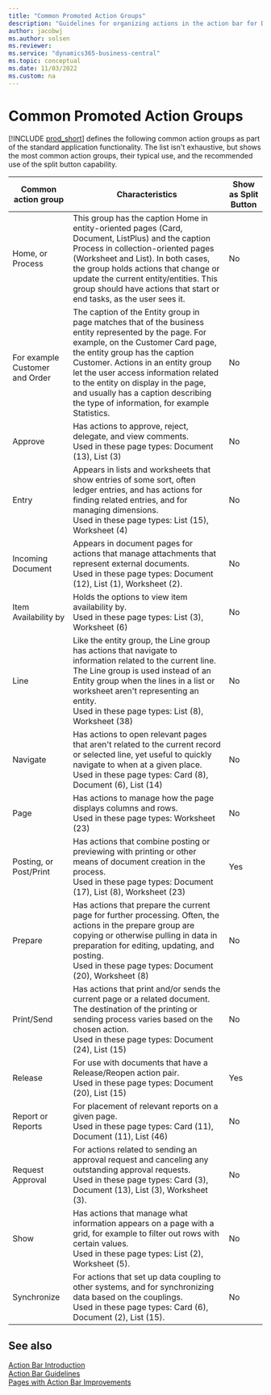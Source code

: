```yaml
---
title: "Common Promoted Action Groups"
description: "Guidelines for organizing actions in the action bar for Dynamics 365 Business Central"
author: jacobwj
ms.author: solsen
ms.reviewer: 
ms.service: "dynamics365-business-central"
ms.topic: conceptual
ms.date: 11/03/2022
ms.custom: na
---
```


# Common Promoted Action Groups

[!INCLUDE [prod_short](includes/prod_short.md)] defines the following common action groups as part of the standard application functionality. The list isn't exhaustive, but shows the most common action groups, their typical use, and the recommended use of the split button capability.  


| Common action group | Characteristics | Show as Split Button  |
|---------------------|-----------------|-----------------------|
|Home, or Process | This group has the caption Home in entity-oriented pages (Card, Document, ListPlus) and the caption Process in collection-oriented pages (Worksheet and List). In both cases, the group holds actions that change or update the current entity/entities. This group should have actions that start or end tasks, as the user sees it. | No |
|<Name of an entity> <br>For example Customer and Order | The caption of the Entity group in page matches that of the business entity represented by the page. For example, on the Customer Card page, the entity group has the caption Customer. Actions in an entity group let the user access information related to the entity on display in the page, and usually has a caption describing the type of information, for example Statistics.  | No | 
| Approve | Has actions to approve, reject, delegate, and view comments.<br> Used in these page types: Document (13), List (3) | No | 
| Entry  | Appears in lists and worksheets that show entries of some sort, often ledger entries, and has actions for finding related entries, and for managing dimensions. <br>Used in these page types: List (15), Worksheet (4) | No | 
| Incoming Document  | Appears in document pages for actions that manage attachments that represent external documents. <br>Used in these page types: Document (12), List (1), Worksheet (2).| No |
| Item Availability by  | Holds the options to view item availability by.<br> Used in these page types: List (3), Worksheet (6) | No | 
| Line | Like the entity group, the Line group has actions that navigate to information related to the current line. The Line group is used instead of an Entity group when the lines in a list or worksheet aren't representing an entity. <br>Used in these page types: List (8), Worksheet (38) | No | 
| Navigate  | Has actions to open relevant pages that aren't related to the current record or selected line, yet useful to quickly navigate to when at a given place. <br>Used in these page types: Card (8), Document (6), List (14) | No | 
| Page  | Has actions to manage how the page displays columns and rows.<br> Used in these page types: Worksheet (23) | No |
| Posting, or Post/Print  | Has actions that combine posting or previewing with printing or other means of document creation in the process. <br>Used in these page types: Document (17), List (8), Worksheet (23) | Yes |
| Prepare  | Has actions that prepare the current page for further processing. Often, the actions in the prepare group are copying or otherwise pulling in data in preparation for editing, updating, and posting.<br> Used in these page types: Document (20), Worksheet (8) | No |
| Print/Send  | Has actions that print and/or sends the current page or a related document. The destination of the printing or sending process varies based on the chosen action.<br> Used in these page types: Document (24), List (15) | No |
| Release | For use with documents that have a Release/Reopen action pair. <br>Used in these page types: Document (20), List (15) | Yes  |
| Report or Reports | For placement of relevant reports on a given page. <br>Used in these page types: Card (11), Document (11), List (46) | No |
| Request Approval  | For actions related to sending an approval request and canceling any outstanding approval requests.<br> Used in these page types: Card (3), Document (13), List (3), Worksheet (3).| No |
| Show  | Has actions that manage what information appears on a page with a grid, for example to filter out rows with certain values.<br> Used in these page types: List (2), Worksheet (5). | No |
| Synchronize | For actions that set up data coupling to other systems, and for synchronizing data based on the couplings.<br> Used in these page types: Card (6), Document (2), List (15). | No | 


## See also

[Action Bar Introduction](devenv-action-bar-introduction.md)  
[Action Bar Guidelines](devenv-action-bar-guidelines.md)  
[Pages with Action Bar Improvements](devenv-pages-action-bar-improvements.md)